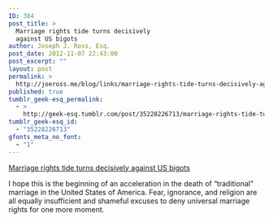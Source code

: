 ```yaml
---
ID: 384
post_title: >
  Marriage rights tide turns decisively
  against US bigots
author: Joseph J. Ross, Esq.
post_date: 2012-11-07 22:43:00
post_excerpt: ""
layout: post
permalink: >
  http://joeross.me/blog/links/marriage-rights-tide-turns-decisively-against-us/
published: true
tumblr_geek-esq_permalink:
  - >
    http://geek-esq.tumblr.com/post/35228226713/marriage-rights-tide-turns-decisively-against-us
tumblr_geek-esq_id:
  - "35228226713"
gfonts_meta_no_font:
  - "1"
---
```

<a href='http://www.latimes.com/news/politics/la-pn-gay-marriage-election-2012-20121107,0,795542.story'>Marriage rights tide turns decisively against US bigots</a><div class="link_description"><p>I hope this is the beginning of an acceleration in the death of &#8220;traditional&#8221; marriage in the United States of America. Fear, ignorance, and religion are all equally insufficient and shameful excuses to deny universal marriage rights for one more moment.</p></div>